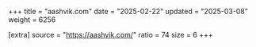 +++
title = "aashvik.com"
date = "2025-02-22"
updated = "2025-03-08"
weight = 6256

[extra]
source = "https://aashvik.com/"
ratio = 74
size = 6
+++
